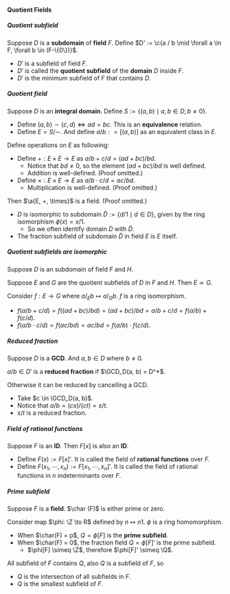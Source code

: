 #### Quotient Fields

##### Quotient subfield

Suppose $D$ is a **subdomain** of **field** $F$. Define $D' := \c{a / b \mid \forall a \in F, \forall b \in (F-\{0\})}$.

- $D'$ is a subfield of field $F$.
- $D'$ is called the **quotient subfield** of the **domain** $D$ inside $F$.
- $D'$ is the minimum subfield of $F$ that contains $D$.

##### Quotient field

Suppose $D$ is an **integral domain**. Define $S:=\{(a,b) \mid a, b \in D, b \neq 0\}$.

- Define $(a, b) \sim (c, d) \iff ad = bc$. This is an **equivalence** relation.
- Define $E = S / \sim$. And define $a/b: = [(a,b)]$ as an equivalent class in $E$.

Define operations on $E$ as following:

- Define $+: E \times E \to E$ as $a/b + c/d = (ad + bc)/bd$.
  - Notice that $bd \neq 0$, so the element $(ad + bc)/bd$ is well defined.
  - Addition is well-defined. (Proof omitted.)
- Define $\times: E \times E \to E$ as $a/b \cdot c/d = ac / bd$.
  - Multiplication is well-defined. (Proof omitted.)


Then $\a{E, +, \times}$ is a field. (Proof omitted.)

- $D$ is isomorphic to subdomain $\widetilde D :=\{d/1 \mid d\in D\}$, given by the ring isomorphism $\phi(x) = x/1$.
  - So we often identify domain $D$ with $\widetilde D$.
- The fraction subfield of subdomain $\widetilde D$ in field $E$ is $E$ itself.

##### Quotient subfields are isomorphic

Suppose $D$ is an subdomain of field $F$ and $H$.

Suppose $E$ and $G$ are the quotient subfields of $D$ in $F$ and $H$. Then $E \simeq G$.

Consider $f: E \to G$ where $a/_Eb \mapsto a/_Gb$. $f$ is a ring isomorphism.

- $f(a / b + c / d) = f((ad+bc)/bd) = (ad+bc)/bd = a/b + c/d = f(a / b) + f(c / d)$.
- $f(a / b \cdot c / d) = f(ac / bd) = ac / bd = f(a/b) \cdot f(c /d)$.

##### Reduced fraction

Suppose $D$ is a **GCD**. And $a, b \in D$ where $b \neq 0$.

$a/b \in D'$ is a **reduced fraction** if $\GCD_D(a, b) = D^*$.

Otherwise it can be reduced by cancelling a GCD.

- Take $c \in \GCD_D(a, b)$.
- Notice that $a / b = (cs) / (ct) = s / t$.
- $s / t$ is a reduced fraction.

##### Field of rational functions

Suppose $F$ is an **ID**. Then $F[x]$ is also an **ID**.

- Define $F(x) := F[x]'$. It is called the field of **rational functions** over $F$.
- Define $F(x_{1}, \cdots, x_{n}) := F[x_1, \cdots, x_n]'$. It is called the field of rational functions in $n$ indeterminants over $F$.

##### Prime subfield

Suppose $F$ is a **field**. $\char (F)$ is either prime or zero.

Consider map $\phi: \Z \to R$ defined by $n \mapsto n 1$. $\phi$ is a ring homomorphism.

- When $\char(F) = p$, $Q=\phi[F]$ is the **prime subfield**.
- When $\char(F) = 0$, the fraction field $Q=\phi[F]'$ is the prime subfield.
  - $\phi[F] \simeq \Z$, therefore $\phi[F]' \simeq \Q$.


All subfield of $F$ contains $Q$, also $Q$ is a subfield of $F$, so

- $Q$ is the intersection of all subfields in $F$.
- $Q$ is the smallest subfield of $F$.

